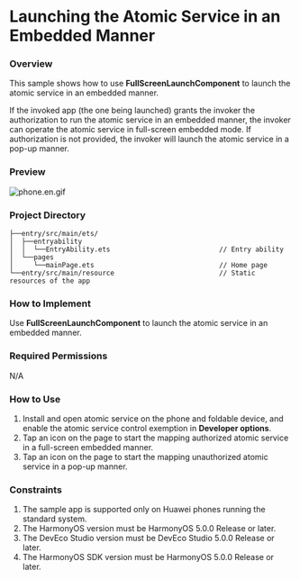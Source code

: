 # Launching the Atomic Service in an Embedded Manner

### Overview

This sample shows how to use **FullScreenLaunchComponent** to launch the atomic service in an embedded manner.

If the invoked app (the one being launched) grants the invoker the authorization to run the atomic service in an embedded manner, the invoker can operate the atomic service in full-screen embedded mode. If authorization is not provided, the invoker will launch the atomic service in a pop-up manner.

### Preview

![phone.en.gif](screenshots/device/phone.en.gif)

### Project Directory

```
├──entry/src/main/ets/                         
│  ├──entryability
│  │  └──EntryAbility.ets                           // Entry ability
│  └──pages
│     └──mainPage.ets                               // Home page                                                  
└──entry/src/main/resource                          // Static resources of the app
```

### How to Implement

Use **FullScreenLaunchComponent** to launch the atomic service in an embedded manner.

### Required Permissions

N/A

### How to Use

1. Install and open atomic service on the phone and foldable device, and enable the atomic service control exemption in **Developer options**.
2. Tap an icon on the page to start the mapping authorized atomic service in a full-screen embedded manner.
3. Tap an icon on the page to start the mapping unauthorized atomic service in a pop-up manner.

### Constraints

1. The sample app is supported only on Huawei phones running the standard system.
2. The HarmonyOS version must be HarmonyOS 5.0.0 Release or later.
3. The DevEco Studio version must be DevEco Studio 5.0.0 Release or later.
4. The HarmonyOS SDK version must be HarmonyOS 5.0.0 Release or later.
